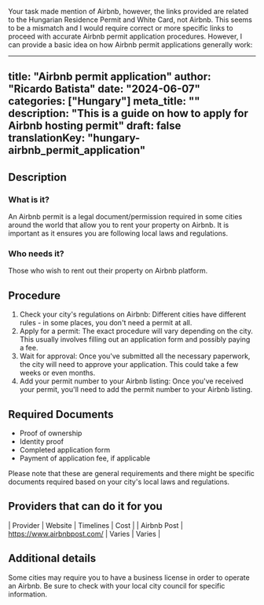 Your task made mention of Airbnb, however, the links provided are related to the Hungarian Residence Permit and White Card, not Airbnb. This seems to be a mismatch and I would require correct or more specific links to proceed with accurate Airbnb permit application procedures. However, I can provide a basic idea on how Airbnb permit applications generally work:

---
title: "Airbnb permit application"
author: "Ricardo Batista"
date: "2024-06-07"
categories: ["Hungary"]
meta_title: ""
description: "This is a guide on how to apply for Airbnb hosting permit"
draft: false
translationKey: "hungary-airbnb_permit_application"
---

## Description
### What is it?
An Airbnb permit is a legal document/permission required in some cities around the world that allow you to rent your property on Airbnb. It is important as it ensures you are following local laws and regulations.

### Who needs it?
Those who wish to rent out their property on Airbnb platform.

## Procedure
1. Check your city's regulations on Airbnb: Different cities have different rules - in some places, you don't need a permit at all.
2. Apply for a permit: The exact procedure will vary depending on the city. This usually involves filling out an application form and possibly paying a fee.
3. Wait for approval: Once you've submitted all the necessary paperwork, the city will need to approve your application. This could take a few weeks or even months.
4. Add your permit number to your Airbnb listing: Once you've received your permit, you'll need to add the permit number to your Airbnb listing.

## Required Documents
- Proof of ownership
- Identity proof
- Completed application form
- Payment of application fee, if applicable

Please note that these are general requirements and there might be specific documents required based on your city's local laws and regulations.

## Providers that can do it for you

| Provider        |     Website     |     Timelines    |       Cost      |
| Airbnb Post      |  https://www.airbnbpost.com/       |      Varies      |        Varies       |

## Additional details
Some cities may require you to have a business license in order to operate an Airbnb. Be sure to check with your local city council for specific information.